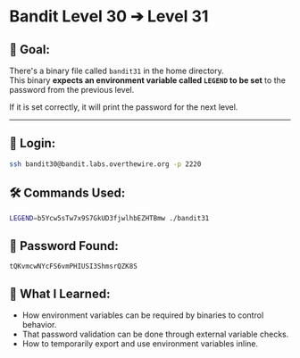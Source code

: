 # Bandit Level 30 ➔ Level 31

## 🧠 Goal:
There's a binary file called `bandit31` in the home directory.  
This binary **expects an environment variable called `LEGEND` to be set** to the password from the previous level.

If it is set correctly, it will print the password for the next level.

---

## 🔐 Login:
```bash
ssh bandit30@bandit.labs.overthewire.org -p 2220
```

## 🛠️ Commands Used:
```bash
LEGEND=b5Ycw5sTw7x9S7GkUD3fjwlhbEZHTBmw ./bandit31
```

## 🧾 Password Found:
`tQKvmcwNYcFS6vmPHIUSI3ShmsrQZK8S`

## 📘 What I Learned:
- How environment variables can be required by binaries to control behavior.
- That password validation can be done through external variable checks.
-	How to temporarily export and use environment variables inline.
